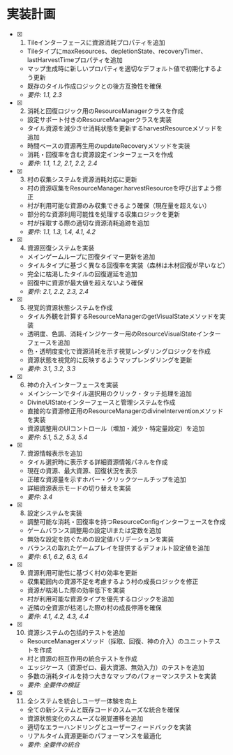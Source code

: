 # 実装計画

- [x] 1. Tileインターフェースに資源消耗プロパティを追加
  - TileタイプにmaxResources、depletionState、recoveryTimer、lastHarvestTimeプロパティを追加
  - マップ生成時に新しいプロパティを適切なデフォルト値で初期化するよう更新
  - 既存のタイル作成ロジックとの後方互換性を確保
  - _要件: 1.1, 2.3_

- [x] 2. 消耗と回復ロジック用のResourceManagerクラスを作成
  - 設定サポート付きのResourceManagerクラスを実装
  - タイル資源を減少させ消耗状態を更新するharvestResourceメソッドを追加
  - 時間ベースの資源再生用のupdateRecoveryメソッドを実装
  - 消耗・回復率を含む資源設定インターフェースを作成
  - _要件: 1.1, 1.2, 2.1, 2.2, 2.4_

- [x] 3. 村の収集システムを資源消耗対応に更新
  - 村の資源収集をResourceManager.harvestResourceを呼び出すよう修正
  - 村が利用可能な資源のみ収集できるよう確保（現在量を超えない）
  - 部分的な資源利用可能性を処理する収集ロジックを更新
  - 村が採取する際の適切な資源消耗追跡を追加
  - _要件: 1.1, 1.3, 1.4, 4.1, 4.2_

- [x] 4. 資源回復システムを実装
  - メインゲームループに回復タイマー更新を追加
  - タイルタイプに基づく異なる回復率を実装（森林は木材回復が早いなど）
  - 完全に枯渇したタイルの回復遅延を追加
  - 回復中に資源が最大値を超えないよう確保
  - _要件: 2.1, 2.2, 2.3, 2.4_

- [x] 5. 視覚的資源状態システムを作成
  - タイル外観を計算するResourceManagerのgetVisualStateメソッドを実装
  - 透明度、色調、消耗インジケーター用のResourceVisualStateインターフェースを追加
  - 色・透明度変化で資源消耗を示す視覚レンダリングロジックを作成
  - 資源状態を視覚的に反映するようマップレンダリングを更新
  - _要件: 3.1, 3.2, 3.3_

- [x] 6. 神の介入インターフェースを実装
  - メインシーンでタイル選択用のクリック・タッチ処理を追加
  - DivineUIStateインターフェースと管理システムを作成
  - 直接的な資源修正用のResourceManagerのdivineInterventionメソッドを実装
  - 資源調整用のUIコントロール（増加・減少・特定量設定）を追加
  - _要件: 5.1, 5.2, 5.3, 5.4_

- [x] 7. 資源情報表示を追加
  - タイル選択時に表示する詳細資源情報パネルを作成
  - 現在の資源、最大資源、回復状況を表示
  - 正確な資源量を示すホバー・クリックツールチップを追加
  - 詳細資源表示モードの切り替えを実装
  - _要件: 3.4_

- [x] 8. 設定システムを実装
  - 調整可能な消耗・回復率を持つResourceConfigインターフェースを作成
  - ゲームバランス調整用の設定UIまたは定数を追加
  - 無効な設定を防ぐための設定値バリデーションを実装
  - バランスの取れたゲームプレイを提供するデフォルト設定値を追加
  - _要件: 6.1, 6.2, 6.3, 6.4_

- [x] 9. 資源利用可能性に基づく村の効率を更新
  - 収集範囲内の資源不足を考慮するよう村の成長ロジックを修正
  - 資源が枯渇した際の効率低下を実装
  - 村が利用可能な資源タイプを優先するロジックを追加
  - 近隣の全資源が枯渇した際の村の成長停滞を確保
  - _要件: 4.1, 4.2, 4.3, 4.4_

- [x] 10. 資源システムの包括的テストを追加
  - ResourceManagerメソッド（採取、回復、神の介入）のユニットテストを作成
  - 村と資源の相互作用の統合テストを作成
  - エッジケース（資源ゼロ、最大資源、無効入力）のテストを追加
  - 多数の消耗タイルを持つ大きなマップのパフォーマンステストを実装
  - _要件: 全要件の検証_

- [x] 11. 全システムを統合しユーザー体験を向上
  - 全ての新システムと既存コードのスムーズな統合を確保
  - 資源状態変化のスムーズな視覚遷移を追加
  - 適切なエラーハンドリングとユーザーフィードバックを実装
  - リアルタイム資源更新のパフォーマンスを最適化
  - _要件: 全要件の統合_